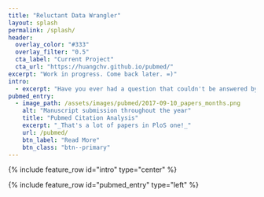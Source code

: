 ```yaml
---
title: "Reluctant Data Wrangler"
layout: splash
permalink: /splash/
header:
  overlay_color: "#333"
  overlay_filter: "0.5"
  cta_label: "Current Project"
  cta_url: "https://huangchv.github.io/pubmed/"
excerpt: "Work in progress. Come back later. =)"
intro: 
  - excerpt: "Have you ever had a question that couldn't be answered by Google or Wikipedia, but could be answered if you weren't too lazy to scrape data from the internet"
pubmed_entry:
  - image_path: /assets/images/pubmed/2017-09-10_papers_months.png
    alt: "Manuscript submission throughout the year"
    title: "Pubmed Citation Analysis"
    excerpt: "_That's a lot of papers in PloS one!_"
    url: /pubmed/
    btn_label: "Read More"
    btn_class: "btn--primary"
---
```


{% include feature_row id="intro" type="center" %}

{% include feature_row id="pubmed_entry" type="left" %}